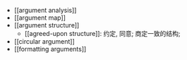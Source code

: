 - [[argument analysis]]
- [[argument map]]
- [[argument structure]]
    - [[agreed-upon structure]]: 约定, 同意; 商定一致的结构;
- [[circular argument]]
- [[formatting arguments]]
